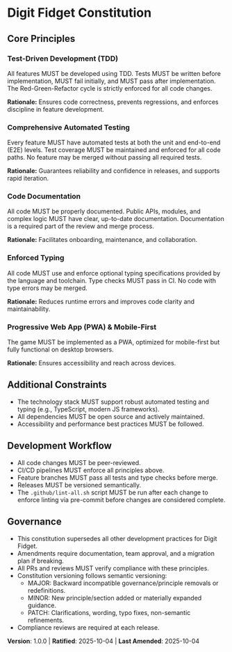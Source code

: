 <!--
Sync Impact Report
Version change: 0.0.0 → 1.0.0
List of modified principles: N/A (initial set)
Added sections: All core principles, Governance
Removed sections: None
Templates requiring updates:
✅ plan-template.md
✅ spec-template.md
✅ tasks-template.md
⚠ None pending
Follow-up TODOs: None. Ratification date set to 2025-10-04.
-->

# Digit Fidget Constitution

## Core Principles

### Test-Driven Development (TDD)

All features MUST be developed using TDD. Tests MUST be written before
implementation, MUST fail initially, and MUST pass after implementation. The
Red-Green-Refactor cycle is strictly enforced for all code changes.

**Rationale:** Ensures code correctness, prevents regressions, and enforces
discipline in feature development.

### Comprehensive Automated Testing

Every feature MUST have automated tests at both the unit and end-to-end (E2E)
levels. Test coverage MUST be maintained and enforced for all code paths. No
feature may be merged without passing all required tests.

**Rationale:** Guarantees reliability and confidence in releases, and supports
rapid iteration.

### Code Documentation

All code MUST be properly documented. Public APIs, modules, and complex logic
MUST have clear, up-to-date documentation. Documentation is a required part of
the review and merge process.

**Rationale:** Facilitates onboarding, maintenance, and collaboration.

### Enforced Typing

All code MUST use and enforce optional typing specifications provided by the
language and toolchain. Type checks MUST pass in CI. No code with type errors
may be merged.

**Rationale:** Reduces runtime errors and improves code clarity and
maintainability.

### Progressive Web App (PWA) & Mobile-First

The game MUST be implemented as a PWA, optimized for mobile-first but fully
functional on desktop browsers.

**Rationale:** Ensures accessibility and reach across devices.

## Additional Constraints

- The technology stack MUST support robust automated testing and typing (e.g.,
  TypeScript, modern JS frameworks).
- All dependencies MUST be open source and actively maintained.
- Accessibility and performance best practices MUST be followed.

## Development Workflow

- All code changes MUST be peer-reviewed.
- CI/CD pipelines MUST enforce all principles above.
- Feature branches MUST pass all tests and type checks before merge.
- Releases MUST be versioned semantically.
- The `.github/lint-all.sh` script MUST be run after each change to enforce
  linting via pre-commit before changes are considered complete.

## Governance

- This constitution supersedes all other development practices for Digit Fidget.
- Amendments require documentation, team approval, and a migration plan if
  breaking.
- All PRs and reviews MUST verify compliance with these principles.
- Constitution versioning follows semantic versioning:
  - MAJOR: Backward incompatible governance/principle removals or
    redefinitions.
  - MINOR: New principle/section added or materially expanded guidance.
  - PATCH: Clarifications, wording, typo fixes, non-semantic refinements.
- Compliance reviews are required at each release.

**Version**: 1.0.0 | **Ratified**: 2025-10-04 | **Last Amended**: 2025-10-04
